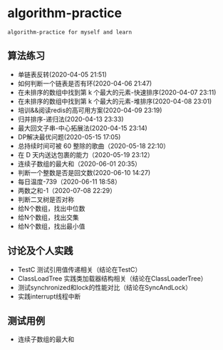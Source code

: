 # algorithm-practice
    algorithm-practice for myself and learn

## 算法练习

- 单链表反转(2020-04-05 21:51)
- 如何判断一个链表是否有环(2020-04-06 21:47)
- 在未排序的数组中找到第 k 个最大的元素-快速排序(2020-04-07 23:11)
- 在未排序的数组中找到第 k 个最大的元素-堆排序(2020-04-08 23:01)
- 培训&&阅读redis的高可用方案(2020-04-09 23:19)   
- 归并排序-递归法(2020-04-13 23:33)
- 最大回文子串-中心拓展法(2020-04-15 23:14)
- DP解决最优问题(2020-05-15 17:05)
- 总持续时间可被 60 整除的歌曲（2020-05-18 22:10）
- 在 D 天内送达包裹的能力（2020-05-19 23:12）
- 连续子数组的最大和（2020-06-01 20:35）
- 判断一个整数是否是回文数(2020-06-10 14:27)
- 每日温度-739（2020-06-11 18:58）
- 两数之和-1（2020-07-08 22:29）
- 判断二叉树是否对称
- 给N个数组，找出中位数
- 给N个数组，找出交集
- 给N个数组，找出最小值


## 讨论及个人实践

- TestC 测试引用值传递相关（结论在TestC）
- ClassLoadTree 实践类加载器结构相关（结论在ClassLoaderTree）
- 测试synchronized和lock的性能对比（结论在SyncAndLock）
- 实践interrupt线程中断

## 测试用例

- 连续子数组的最大和